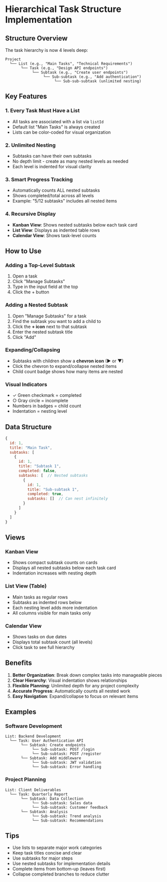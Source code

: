# Hierarchical Task Structure Implementation

## Structure Overview

The task hierarchy is now 4 levels deep:

```
Project
  └── List (e.g., "Main Tasks", "Technical Requirements")
       └── Task (e.g., "Design API endpoints")
            └── Subtask (e.g., "Create user endpoints")
                 └── Sub-subtask (e.g., "Add authentication")
                      └── Sub-sub-subtask (unlimited nesting)
```

## Key Features

### 1. Every Task Must Have a List
- All tasks are associated with a list via `listId`
- Default list "Main Tasks" is always created
- Lists can be color-coded for visual organization

### 2. Unlimited Nesting
- Subtasks can have their own subtasks
- No depth limit - create as many nested levels as needed
- Each level is indented for visual clarity

### 3. Smart Progress Tracking
- Automatically counts ALL nested subtasks
- Shows completed/total across all levels
- Example: "5/12 subtasks" includes all nested items

### 4. Recursive Display
- **Kanban View**: Shows nested subtasks below each task card
- **List View**: Displays as indented table rows
- **Calendar View**: Shows task-level counts

## How to Use

### Adding a Top-Level Subtask
1. Open a task
2. Click "Manage Subtasks"
3. Type in the input field at the top
4. Click the + button

### Adding a Nested Subtask
1. Open "Manage Subtasks" for a task
2. Find the subtask you want to add a child to
3. Click the **+ icon** next to that subtask
4. Enter the nested subtask title
5. Click "Add"

### Expanding/Collapsing
- Subtasks with children show a **chevron icon** (▶ or ▼)
- Click the chevron to expand/collapse nested items
- Child count badge shows how many items are nested

### Visual Indicators
- ✓ Green checkmark = completed
- ○ Gray circle = incomplete
- Numbers in badges = child count
- Indentation = nesting level

## Data Structure

```javascript
{
  id: 1,
  title: "Main Task",
  subtasks: [
    {
      id: 1,
      title: "Subtask 1",
      completed: false,
      subtasks: [  // Nested subtasks
        {
          id: 1,
          title: "Sub-subtask 1",
          completed: true,
          subtasks: []  // Can nest infinitely
        }
      ]
    }
  ]
}
```

## Views

### Kanban View
- Shows compact subtask counts on cards
- Displays all nested subtasks below each task card
- Indentation increases with nesting depth

### List View (Table)
- Main tasks as regular rows
- Subtasks as indented rows below
- Each nesting level adds more indentation
- All columns visible for main tasks only

### Calendar View
- Shows tasks on due dates
- Displays total subtask count (all levels)
- Click task to see full hierarchy

## Benefits

1. **Better Organization**: Break down complex tasks into manageable pieces
2. **Clear Hierarchy**: Visual indentation shows relationships
3. **Flexible Planning**: Unlimited depth for any project complexity
4. **Accurate Progress**: Automatically counts all nested work
5. **Easy Navigation**: Expand/collapse to focus on relevant items

## Examples

### Software Development
```
List: Backend Development
  └── Task: User Authentication API
       └── Subtask: Create endpoints
            └── Sub-subtask: POST /login
            └── Sub-subtask: POST /register
       └── Subtask: Add middleware
            └── Sub-subtask: JWT validation
            └── Sub-subtask: Error handling
```

### Project Planning
```
List: Client Deliverables
  └── Task: Quarterly Report
       └── Subtask: Data Collection
            └── Sub-subtask: Sales data
            └── Sub-subtask: Customer feedback
       └── Subtask: Analysis
            └── Sub-subtask: Trend analysis
            └── Sub-subtask: Recommendations
```

## Tips

- Use lists to separate major work categories
- Keep task titles concise and clear
- Use subtasks for major steps
- Use nested subtasks for implementation details
- Complete items from bottom-up (leaves first)
- Collapse completed branches to reduce clutter
